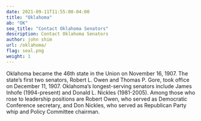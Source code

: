 ```yaml
---
date: 2021-09-11T11:55:00-04:00
title: "Oklahoma"
ab: "OK"
seo_title: "Contact Oklahoma Senators"
description: Contact Oklahoma Senators
author: john shim
url: /oklahoma/
flag: seal.png
weight: 1
---
```


Oklahoma became the 46th state in the Union on November 16, 1907. The state’s first two senators, Robert L. Owen and Thomas P. Gore, took office on December 11, 1907. Oklahoma’s longest-serving senators include James Inhofe (1994-present) and Donald L. Nickles (1981-2005). Among those who rose to leadership positions are Robert Owen, who served as Democratic Conference secretary, and Don Nickles, who served as Republican Party whip and Policy Committee chairman.